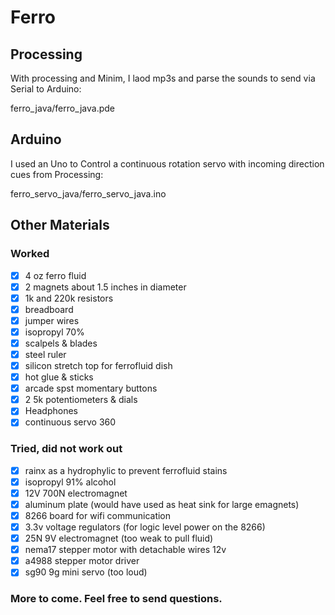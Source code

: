 # Ferro

## Processing
With processing and Minim, I laod mp3s and parse the
sounds to send via Serial to Arduino:

ferro_java/ferro_java.pde

## Arduino
I used an Uno to Control a continuous rotation servo
with incoming direction cues from Processing:

ferro_servo_java/ferro_servo_java.ino

## Other Materials

### Worked
- [x]  4 oz ferro fluid
- [x]  2 magnets about 1.5 inches in diameter
- [x]  1k and 220k resistors
- [x]  breadboard
- [x]  jumper wires
- [x]  isopropyl 70%
- [x]  scalpels & blades
- [x]  steel ruler
- [x]  silicon stretch top for ferrofluid dish
- [x]  hot glue & sticks
- [x]  arcade spst momentary buttons
- [x]  2 5k potentiometers & dials
- [x]  Headphones
- [x]  continuous servo 360

### Tried, did not work out
- [x]  rainx as a hydrophylic to prevent ferrofluid stains
- [x]  isopropyl 91% alcohol
- [x]  12V 700N electromagnet
- [x]  aluminum plate (would have used as heat sink for large emagnets)
- [x]  8266 board for wifi communication
- [x]  3.3v voltage regulators (for logic level power on the 8266)
- [x]  25N 9V electromagnet (too weak to pull fluid)
- [x]  nema17 stepper motor with detachable wires 12v
- [x]  a4988 stepper motor driver
- [x]  sg90 9g mini servo (too loud)

### More to come. Feel free to send questions.
